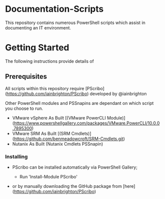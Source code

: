 # Documentation-Scripts

This repository contains numerous PowerShell scripts which assist in documenting an IT environment.

# Getting Started
The following instructions provide details of

## Prerequisites

All scripts within this repository require [PScribo] (https://github.com/iainbrighton/PScribo) developed by @iainbrighton

Other PowerShell modules and PSSnapins are dependant on which script you choose to run.

- VMware vSphere As Built [(VMware PowerCLI Module)] (https://www.powershellgallery.com/packages/VMware.PowerCLI/10.0.0.7895300)
- VMware SRM As Built [(SRM Cmdlets)] (https://github.com/benmeadowcroft/SRM-Cmdlets.git)
- Nutanix As Built (Nutanix Cmdlets PSSnapin)

### Installing
- PScribo can be installed automatically via PowerShell Gallery;
  - Run 'Install-Module PScribo'

- or by manually downloading the GitHub package from [here] (https://github.com/iainbrighton/PScribo)
 


